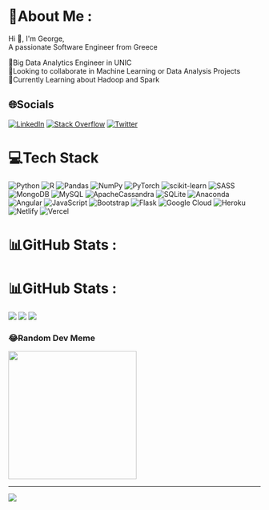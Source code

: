# 💫About Me :
Hi 👋, I'm George,<br>
A passionate Software Engineer from Greece

💼Big Data Analytics Engineer in UNIC<br>
👯Looking to collaborate in Machine Learning or Data Analysis Projects<br>
📖Currently Learning about Hadoop and Spark<br>


## 🌐Socials
[![LinkedIn](https://img.shields.io/badge/LinkedIn-%230077B5.svg?logo=linkedin&logoColor=white)](https://linkedin.com/in/gsak3l) [![Stack Overflow](https://img.shields.io/badge/-Stackoverflow-FE7A16?logo=stack-overflow&logoColor=white)](https://stackoverflow.com/users/9821994) [![Twitter](https://img.shields.io/badge/Twitter-%231DA1F2.svg?logo=Twitter&logoColor=white)](https://twitter.com/gs4k3l) 

# 💻Tech Stack
![Python](https://img.shields.io/badge/python-3670A0?style=for-the-badge&logo=python&logoColor=ffdd54) 
![R](https://img.shields.io/badge/r-%23276DC3.svg?style=for-the-badge&logo=r&logoColor=white) 
![Pandas](https://img.shields.io/badge/pandas-%23150458.svg?style=for-the-badge&logo=pandas&logoColor=white) 
![NumPy](https://img.shields.io/badge/numpy-%23013243.svg?style=for-the-badge&logo=numpy&logoColor=white) 
![PyTorch](https://img.shields.io/badge/PyTorch-%23EE4C2C.svg?style=for-the-badge&logo=PyTorch&logoColor=white)
![scikit-learn](https://img.shields.io/badge/scikit--learn-%23F7931E.svg?style=for-the-badge&logo=scikit-learn&logoColor=white) 
![SASS](https://img.shields.io/badge/SASS-hotpink.svg?style=for-the-badge&logo=SASS&logoColor=white) 
![MongoDB](https://img.shields.io/badge/MongoDB-%234ea94b.svg?style=for-the-badge&logo=mongodb&logoColor=white) 
![MySQL](https://img.shields.io/badge/mysql-%2300f.svg?style=for-the-badge&logo=mysql&logoColor=white) 
![ApacheCassandra](https://img.shields.io/badge/cassandra-%231287B1.svg?style=for-the-badge&logo=apache-cassandra&logoColor=white) 
![SQLite](https://img.shields.io/badge/sqlite-%2307405e.svg?style=for-the-badge&logo=sqlite&logoColor=white) 
![Anaconda](https://img.shields.io/badge/Anaconda-%2344A833.svg?style=for-the-badge&logo=anaconda&logoColor=white) 
![Angular](https://img.shields.io/badge/angular-%23DD0031.svg?style=for-the-badge&logo=angular&logoColor=white) 
![JavaScript](https://img.shields.io/badge/javascript-%23323330.svg?style=for-the-badge&logo=javascript&logoColor=%23F7DF1E) 
![Bootstrap](https://img.shields.io/badge/bootstrap-%23563D7C.svg?style=for-the-badge&logo=bootstrap&logoColor=white) 
![Flask](https://img.shields.io/badge/flask-%23000.svg?style=for-the-badge&logo=flask&logoColor=white) 
![Google Cloud](https://img.shields.io/badge/Google%20Cloud-%234285F4.svg?style=for-the-badge&logo=google-cloud&logoColor=white)
![Heroku](https://img.shields.io/badge/heroku-%23430098.svg?style=for-the-badge&logo=heroku&logoColor=white) 
![Netlify](https://img.shields.io/badge/netlify-%23000000.svg?style=for-the-badge&logo=netlify&logoColor=#00C7B7)
![Vercel](https://img.shields.io/badge/vercel-%23000000.svg?style=for-the-badge&logo=vercel&logoColor=white)

# 📊GitHub Stats :
# 📊GitHub Stats :
![](https://github-readme-stats.vercel.app/api?username=gsak3l&theme=buefy&hide_border=true&include_all_commits=false&count_private=true)
![](https://github-readme-streak-stats.herokuapp.com/?user=gsak3l&theme=buefy&hide_border=true)
![](https://github-readme-stats.vercel.app/api/top-langs/?username=gsak3l&theme=buefy&hide_border=true&include_all_commits=false&count_private=true&layout=compact)



### 😂Random Dev Meme
<img src="https://random-memer.herokuapp.com/" width="256"/>

---
[![](https://visitcount.itsvg.in/api?id=gsak3l&icon=8&color=0)](https://visitcount.itsvg.in)
